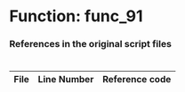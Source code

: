 # Function: func_91 
### References in the original script files

#

| File | Line Number | Reference code |
| --- | --- | --- |
